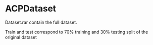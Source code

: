 # ACPDataset

Dataset.rar contain the full dataset.

Train and test correspond to 70% training and 30% testing split of the original dataset
